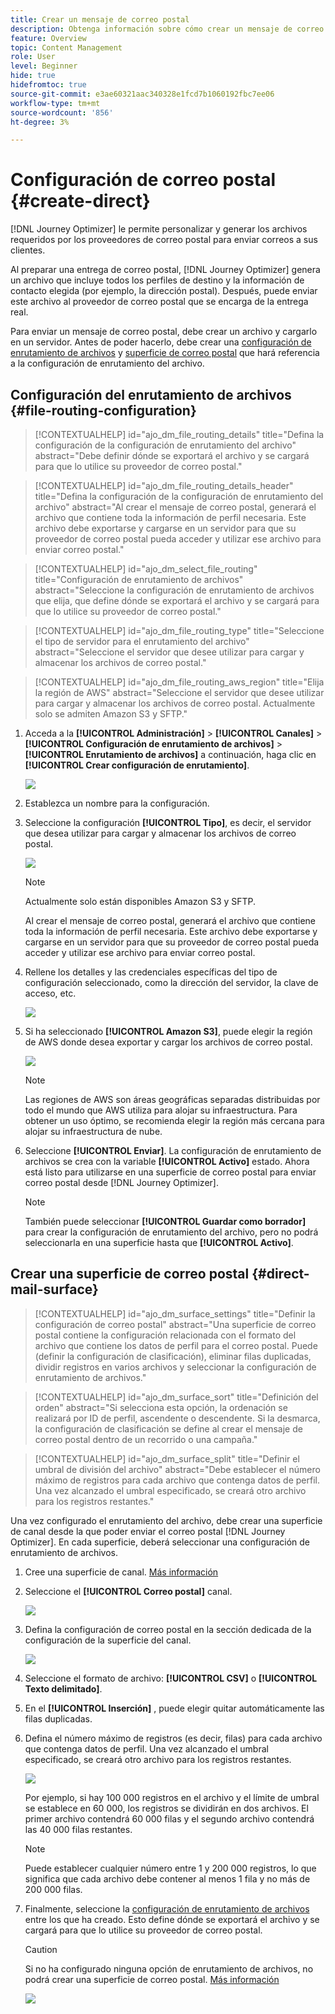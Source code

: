 ```yaml
---
title: Crear un mensaje de correo postal
description: Obtenga información sobre cómo crear un mensaje de correo postal en Journey Optimizer
feature: Overview
topic: Content Management
role: User
level: Beginner
hide: true
hidefromtoc: true
source-git-commit: e3ae60321aac340328e1fcd7b1060192fbc7ee06
workflow-type: tm+mt
source-wordcount: '856'
ht-degree: 3%

---
```


# Configuración de correo postal {#create-direct}

[!DNL Journey Optimizer] le permite personalizar y generar los archivos requeridos por los proveedores de correo postal para enviar correos a sus clientes.

Al preparar una entrega de correo postal, [!DNL Journey Optimizer] genera un archivo que incluye todos los perfiles de destino y la información de contacto elegida (por ejemplo, la dirección postal). Después, puede enviar este archivo al proveedor de correo postal que se encarga de la entrega real.

Para enviar un mensaje de correo postal, debe crear un archivo y cargarlo en un servidor. Antes de poder hacerlo, debe crear una [configuración de enrutamiento de archivos](#file-routing-configuration) y [superficie de correo postal](#direct-mail-surface) que hará referencia a la configuración de enrutamiento del archivo.

## Configuración del enrutamiento de archivos {#file-routing-configuration}

>[!CONTEXTUALHELP]
>id="ajo_dm_file_routing_details"
>title="Defina la configuración de la configuración de enrutamiento del archivo"
>abstract="Debe definir dónde se exportará el archivo y se cargará para que lo utilice su proveedor de correo postal."

>[!CONTEXTUALHELP]
>id="ajo_dm_file_routing_details_header"
>title="Defina la configuración de la configuración de enrutamiento del archivo"
>abstract="Al crear el mensaje de correo postal, generará el archivo que contiene toda la información de perfil necesaria. Este archivo debe exportarse y cargarse en un servidor para que su proveedor de correo postal pueda acceder y utilizar ese archivo para enviar correo postal."

>[!CONTEXTUALHELP]
>id="ajo_dm_select_file_routing"
>title="Configuración de enrutamiento de archivos"
>abstract="Seleccione la configuración de enrutamiento de archivos que elija, que define dónde se exportará el archivo y se cargará para que lo utilice su proveedor de correo postal."

>[!CONTEXTUALHELP]
>id="ajo_dm_file_routing_type"
>title="Seleccione el tipo de servidor para el enrutamiento del archivo"
>abstract="Seleccione el servidor que desee utilizar para cargar y almacenar los archivos de correo postal."

>[!CONTEXTUALHELP]
>id="ajo_dm_file_routing_aws_region"
>title="Elija la región de AWS"
>abstract="Seleccione el servidor que desee utilizar para cargar y almacenar los archivos de correo postal. Actualmente solo se admiten Amazon S3 y SFTP."

1. Acceda a la **[!UICONTROL Administración]** > **[!UICONTROL Canales]** > **[!UICONTROL Configuración de enrutamiento de archivos]** > **[!UICONTROL Enrutamiento de archivos]** a continuación, haga clic en **[!UICONTROL Crear configuración de enrutamiento]**.

   ![](assets/file-routing-config-button.png)

1. Establezca un nombre para la configuración.

1. Seleccione la configuración **[!UICONTROL Tipo]**, es decir, el servidor que desea utilizar para cargar y almacenar los archivos de correo postal.<!--why is it Type and not Server or Server type? asked to PM-->

   ![](assets/file-routing-config-type.png)

   >[!NOTE]
   >
   >Actualmente solo están disponibles Amazon S3 y SFTP.

   Al crear el mensaje de correo postal, generará el archivo que contiene toda la información de perfil necesaria. Este archivo debe exportarse y cargarse en un servidor para que su proveedor de correo postal pueda acceder y utilizar ese archivo para enviar correo postal.

1. Rellene los detalles y las credenciales específicas del tipo de configuración seleccionado, como la dirección del servidor, la clave de acceso, etc. <!--need to detail more?-->

   <!--![](assets/file-routing-config-aws-details.png)-->

   ![](assets/file-routing-config-sftp-details.png)

1. Si ha seleccionado **[!UICONTROL Amazon S3]**, puede elegir la región de AWS donde desea exportar y cargar los archivos de correo postal.

   ![](assets/file-routing-config-aws-region.png)

   >[!NOTE]
   >
   >Las regiones de AWS son áreas geográficas separadas distribuidas por todo el mundo que AWS utiliza para alojar su infraestructura. Para obtener un uso óptimo, se recomienda elegir la región más cercana para alojar su infraestructura de nube.

1. Seleccione **[!UICONTROL Enviar]**. La configuración de enrutamiento de archivos se crea con la variable **[!UICONTROL Activo]** estado. Ahora está listo para utilizarse en una superficie de correo postal para enviar correo postal desde [!DNL Journey Optimizer].

   >[!NOTE]
   >
   >También puede seleccionar **[!UICONTROL Guardar como borrador]** para crear la configuración de enrutamiento del archivo, pero no podrá seleccionarla en una superficie hasta que **[!UICONTROL Activo]**.

## Crear una superficie de correo postal {#direct-mail-surface}

>[!CONTEXTUALHELP]
>id="ajo_dm_surface_settings"
>title="Definir la configuración de correo postal"
>abstract="Una superficie de correo postal contiene la configuración relacionada con el formato del archivo que contiene los datos de perfil para el correo postal. Puede (definir la configuración de clasificación), eliminar filas duplicadas, dividir registros en varios archivos y seleccionar la configuración de enrutamiento de archivos."

>[!CONTEXTUALHELP]
>id="ajo_dm_surface_sort"
>title="Definición del orden"
>abstract="Si selecciona esta opción, la ordenación se realizará por ID de perfil, ascendente o descendente. Si la desmarca, la configuración de clasificación se define al crear el mensaje de correo postal dentro de un recorrido o una campaña."

>[!CONTEXTUALHELP]
>id="ajo_dm_surface_split"
>title="Definir el umbral de división del archivo"
>abstract="Debe establecer el número máximo de registros para cada archivo que contenga datos de perfil. Una vez alcanzado el umbral especificado, se creará otro archivo para los registros restantes."

Una vez configurado el enrutamiento del archivo, debe crear una superficie de canal desde la que poder enviar el correo postal [!DNL Journey Optimizer]. En cada superficie, deberá seleccionar una configuración de enrutamiento de archivos.

1. Cree una superficie de canal. [Más información](channel-surfaces.md)

1. Seleccione el **[!UICONTROL Correo postal]** canal.

   ![](assets/surface-direct-mail-channel.png)

1. Defina la configuración de correo postal en la sección dedicada de la configuración de la superficie del canal.

   ![](assets/surface-direct-mail-settings.png)

1. Seleccione el formato de archivo: **[!UICONTROL CSV]** o **[!UICONTROL Texto delimitado]**.

1. En el **[!UICONTROL Inserción]** , puede elegir quitar automáticamente las filas duplicadas.

1. Defina el número máximo de registros (es decir, filas) para cada archivo que contenga datos de perfil. Una vez alcanzado el umbral especificado, se creará otro archivo para los registros restantes.

   ![](assets/surface-direct-mail-split.png)

   Por ejemplo, si hay 100 000 registros en el archivo y el límite de umbral se establece en 60 000, los registros se dividirán en dos archivos. El primer archivo contendrá 60 000 filas y el segundo archivo contendrá las 40 000 filas restantes.

   >[!NOTE]
   >
   >Puede establecer cualquier número entre 1 y 200 000 registros, lo que significa que cada archivo debe contener al menos 1 fila y no más de 200 000 filas.

1. Finalmente, seleccione la [configuración de enrutamiento de archivos](#file-routing-configuration) entre los que ha creado. Esto define dónde se exportará el archivo y se cargará para que lo utilice su proveedor de correo postal.

   >[!CAUTION]
   >
   >Si no ha configurado ninguna opción de enrutamiento de archivos, no podrá crear una superficie de correo postal. [Más información](#file-routing-configuration)

   ![](assets/surface-direct-mail-file-routing.png)